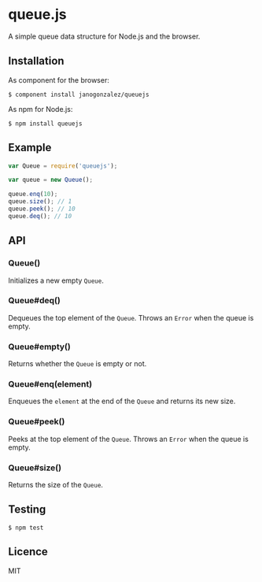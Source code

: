 # queue.js

A simple queue data structure for Node.js and the browser.

## Installation

As component for the browser:

```
$ component install janogonzalez/queuejs
```

As npm for Node.js:

```
$ npm install queuejs
```

## Example

```js
var Queue = require('queuejs');

var queue = new Queue();

queue.enq(10);
queue.size(); // 1
queue.peek(); // 10
queue.deq(); // 10
```

## API

### Queue()

Initializes a new empty `Queue`.

### Queue#deq()

Dequeues the top element of the `Queue`.
Throws an `Error` when the queue is empty.

### Queue#empty()

Returns whether the `Queue` is empty or not.

### Queue#enq(element)

Enqueues the `element` at the end of the `Queue` and returns its new size.

### Queue#peek()

Peeks at the top element of the `Queue`.
Throws an `Error` when the queue is empty.

### Queue#size()

Returns the size of the `Queue`.

## Testing

```
$ npm test
```

## Licence

MIT
